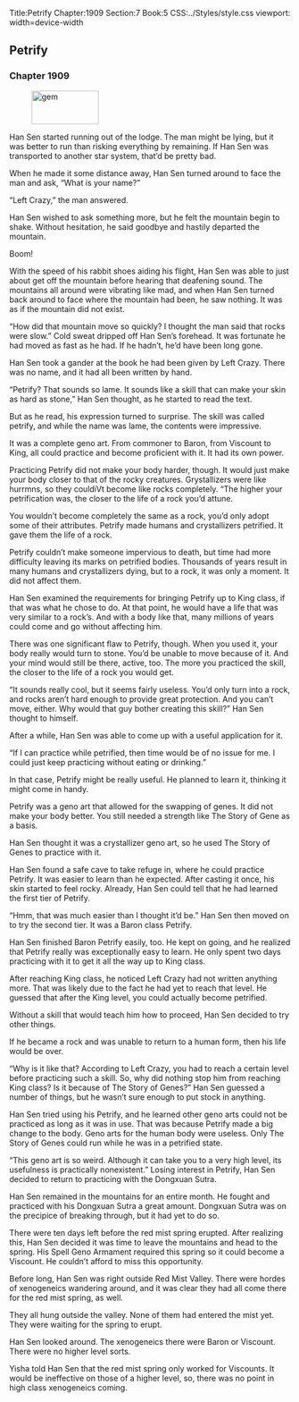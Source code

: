 Title:Petrify 
Chapter:1909 
Section:7 
Book:5 
CSS:../Styles/style.css 
viewport: width=device-width
  
## Petrify
### Chapter 1909 
<figure>
	<img src="../Images/gem.gif" alt="gem" id="gem" width="120" height="60" />
</figure>
  

  
  Han Sen started running out of the lodge. The man might be lying, but it was better to run than risking everything by remaining. If Han Sen was transported to another star system, that’d be pretty bad.

When he made it some distance away, Han Sen turned around to face the man and ask, “What is your name?”

“Left Crazy,” the man answered.

Han Sen wished to ask something more, but he felt the mountain begin to shake. Without hesitation, he said goodbye and hastily departed the mountain.

Boom!

With the speed of his rabbit shoes aiding his flight, Han Sen was able to just about get off the mountain before hearing that deafening sound. The mountains all around were vibrating like mad, and when Han Sen turned back around to face where the mountain had been, he saw nothing. It was as if the mountain did not exist.

“How did that mountain move so quickly? I thought the man said that rocks were slow.” Cold sweat dripped off Han Sen’s forehead. It was fortunate he had moved as fast as he had. If he hadn’t, he’d have been long gone.

Han Sen took a gander at the book he had been given by Left Crazy. There was no name, and it had all been written by hand.

“Petrify? That sounds so lame. It sounds like a skill that can make your skin as hard as stone,” Han Sen thought, as he started to read the text.

But as he read, his expression turned to surprise. The skill was called petrify, and while the name was lame, the contents were impressive.

It was a complete geno art. From commoner to Baron, from Viscount to King, all could practice and become proficient with it. It had its own power.

Practicing Petrify did not make your body harder, though. It would just make your body closer to that of the rocky creatures. Grystallizers were like hurrmns, so they couldiVt become like rocks completely. “The higher your petrification was, the closer to the life of a rock you’d attune.

You wouldn’t become completely the same as a rock, you’d only adopt some of their attributes. Petrify made humans and crystallizers petrified. It gave them the life of a rock.

Petrify couldn’t make someone impervious to death, but time had more difficulty leaving its marks on petrified bodies. Thousands of years result in many humans and crystallizers dying, but to a rock, it was only a moment. It did not affect them.

Han Sen examined the requirements for bringing Petrify up to King class, if that was what he chose to do. At that point, he would have a life that was very similar to a rock’s. And with a body like that, many millions of years could come and go without affecting him.

There was one significant flaw to Petrify, though. When you used it, your body really would turn to stone. You’d be unable to move because of it. And your mind would still be there, active, too. The more you practiced the skill, the closer to the life of a rock you would get.

“It sounds really cool, but it seems fairly useless. You’d only turn into a rock, and rocks aren’t hard enough to provide great protection. And you can’t move, either. Why would that guy bother creating this skill?” Han Sen thought to himself.

After a while, Han Sen was able to come up with a useful application for it.

“If I can practice while petrified, then time would be of no issue for me. I could just keep practicing without eating or drinking.”

In that case, Petrify might be really useful. He planned to learn it, thinking it might come in handy.

Petrify was a geno art that allowed for the swapping of genes. It did not make your body better. You still needed a strength like The Story of Gene as a basis.

Han Sen thought it was a crystallizer geno art, so he used The Story of Genes to practice with it.

Han Sen found a safe cave to take refuge in, where he could practice Petrify. It was easier to learn than he expected. After casting it once, his skin started to feel rocky. Already, Han Sen could tell that he had learned the first tier of Petrify.

“Hmm, that was much easier than I thought it’d be.” Han Sen then moved on to try the second tier. It was a Baron class Petrify.

Han Sen finished Baron Petrify easily, too. He kept on going, and he realized that Petrify really was exceptionally easy to learn. He only spent two days practicing with it to get it all the way up to King class.

After reaching King class, he noticed Left Crazy had not written anything more. That was likely due to the fact he had yet to reach that level. He guessed that after the King level, you could actually become petrified.

Without a skill that would teach him how to proceed, Han Sen decided to try other things.

If he became a rock and was unable to return to a human form, then his life would be over.

“Why is it like that? According to Left Crazy, you had to reach a certain level before practicing such a skill. So, why did nothing stop him from reaching King class? Is it because of The Story of Genes?” Han Sen guessed a number of things, but he wasn’t sure enough to put stock in anything.

Han Sen tried using his Petrify, and he learned other geno arts could not be practiced as long as it was in use. That was because Petrify made a big change to the body. Geno arts for the human body were useless. Only The Story of Genes could run while he was in a petrified state.

“This geno art is so weird. Although it can take you to a very high level, its usefulness is practically nonexistent.” Losing interest in Petrify, Han Sen decided to return to practicing with the Dongxuan Sutra.

Han Sen remained in the mountains for an entire month. He fought and practiced with his Dongxuan Sutra a great amount. Dongxuan Sutra was on the precipice of breaking through, but it had yet to do so.

There were ten days left before the red mist spring erupted. After realizing this, Han Sen decided it was time to leave the mountains and head to the spring. His Spell Geno Armament required this spring so it could become a Viscount. He couldn’t afford to miss this opportunity.

Before long, Han Sen was right outside Red Mist Valley. There were hordes of xenogeneics wandering around, and it was clear they had all come there for the red mist spring, as well.

They all hung outside the valley. None of them had entered the mist yet. They were waiting for the spring to erupt.

Han Sen looked around. The xenogeneics there were Baron or Viscount. There were no higher level sorts.

Yisha told Han Sen that the red mist spring only worked for Viscounts. It would be ineffective on those of a higher level, so, there was no point in high class xenogeneics coming.
